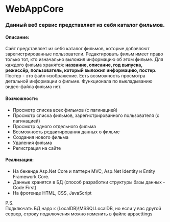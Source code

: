 # WebAppCore
### Данный веб сервис представляет из себя каталог фильмов.
#### Описание:
Сайт представляет из себя каталог фильмов, которые добавляют зарегистрированные пользователи. Редактировать фильм имеет право только тот, кто изначально выложил информацию об этом фильме. Для каждого фильма хранятся: **название, описание, год выпуска, режиссёр, пользователь, который выложил информацию, постер**. Постер - это файл-изображение. Есть возможность просмотра детальной информации о фильме. Функционала по выкладыванию видео-файла фильма нет.
#### Возможности:
- Просмотр списка всех фильмов (с пагинацией)
- Просмотр списка фильмов, зарегистрированного пользователя (с пагинацией)
- Просмотр одного отдельного фильма
- Возможность редактирования данных о фильме
- Создания нового фильма
- Удаления фильма
- Регистрация на сайте
#### Реализация:
- На бекенде Asp.Net Core и паттерн MVC, Asp.Net Identity и Entity Framework Core. 
- Данные хранятся в БД (способ разработки структуры базы данных - Code First)
- На фротенде HTML, CSS, JavaScript

P.S.  
Подключать БД  надо к (LocalDB)\MSSQLLocalDB, но если у вас другой сервер, строку подключения можно изменить в файле appsettings
